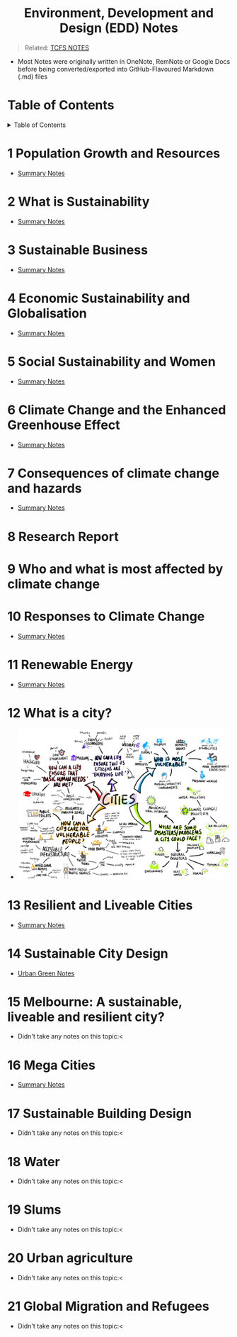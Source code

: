 <h1 align="center"><b> Environment, Development and Design (EDD) Notes </b></h1>

> Related: [TCFS NOTES](/tcfs-notes/README.md)

* Most Notes were originally written in OneNote, RemNote or Google Docs before being converted/exported into GitHub-Flavoured Markdown (.md) files 

<h1> Table of Contents </h1>
<details>
<summary>Table of Contents</summary>

- [1 Population Growth and Resources](#1-population-growth-and-resources)
- [2 What is Sustainability](#2-what-is-sustainability)
- [3 Sustainable Business](#3-sustainable-business)
- [4 Economic Sustainability and Globalisation](#4-economic-sustainability-and-globalisation)
- [5 Social Sustainability and Women](#5-social-sustainability-and-women)
- [6 Climate Change and the Enhanced Greenhouse Effect](#6-climate-change-and-the-enhanced-greenhouse-effect)
- [7 Consequences of climate change and hazards](#7-consequences-of-climate-change-and-hazards)
- [8 Research Report](#8-research-report)
- [9 Who and what is most affected by climate change](#9-who-and-what-is-most-affected-by-climate-change)
- [10 Responses to Climate Change](#10-responses-to-climate-change)
- [11 Renewable Energy](#11-renewable-energy)
- [12 What is a city?](#12-what-is-a-city)
- [13 Resilient and Liveable Cities](#13-resilient-and-liveable-cities)
- [14 Sustainable City Design](#14-sustainable-city-design)
- [15 Melbourne: A sustainable, liveable and resilient city?](#15-melbourne-a-sustainable-liveable-and-resilient-city)
- [16 Mega Cities](#16-mega-cities)
- [17 Sustainable Building Design](#17-sustainable-building-design)
- [18 Water](#18-water)
- [19 Slums](#19-slums)
- [20 Urban agriculture](#20-urban-agriculture)
- [21 Global Migration and Refugees](#21-global-migration-and-refugees)
</details>

# 1 Population Growth and Resources
* [Summary Notes](sem1/edd-1-summary-notes.md)
# 2 What is Sustainability
* [Summary Notes](sem1/edd-2-summary-notes.md)
# 3 Sustainable Business
* [Summary Notes](sem1/edd-3-summary-notes.md)
# 4 Economic Sustainability and Globalisation
* [Summary Notes](sem1/edd-4-summary-notes.md)
# 5 Social Sustainability and Women
* [Summary Notes](sem1/edd-5-summary-notes.md)
# 6 Climate Change and the Enhanced Greenhouse Effect
* [Summary Notes](sem1/edd-6-summary-notes.md)
# 7 Consequences of climate change and hazards
* [Summary Notes](sem1/edd-7-summary-notes.md)
# 8 Research Report
# 9 Who and what is most affected by climate change
# 10 Responses to Climate Change
* [Summary Notes](sem1/edd-10-summary-notes.md)
# 11 Renewable Energy
* [Summary Notes](sem2/edd-11-summary-notes.md)
# 12 What is a city?
* ![Cities Mindmap](sem2/cities-mindmap.png)
# 13 Resilient and Liveable Cities
* [Summary Notes](sem2/edd-13-summary-notes.md)
# 14 Sustainable City Design
* [Urban Green Notes](sem2/the-urban-green-notes.md)
# 15 Melbourne: A sustainable, liveable and resilient city?
* Didn't take any notes on this topic:<
# 16 Mega Cities
* [Summary Notes](sem2/edd-16-summary-notes.md)
# 17 Sustainable Building Design
* Didn't take any notes on this topic:<
# 18 Water
* Didn't take any notes on this topic:<
# 19 Slums
* Didn't take any notes on this topic:<
# 20 Urban agriculture
* Didn't take any notes on this topic:<
# 21 Global Migration and Refugees
* Didn't take any notes on this topic:<
